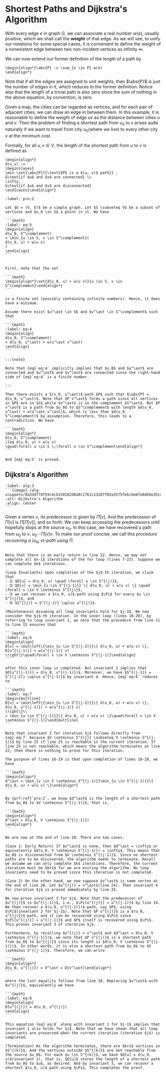 
```{index} weight of an edge
```
# Shortest Paths and Dijkstra's Algorithm

With every edge $e$ in graph $G$, we can associate a real number $w(e)$, usually positive, which we shall call the **weight** of that edge. As we will see, to unify our notations for some special cases, it is convenient to define the weight of a nonexistent edge between two non-incident vertices as infinity $\infty$.

We can now extend our former definition of the length of a path by

```{math}
\begin{align*}\abs{P} := \sum_{e \in P} w(e)
\end{align*}
```

Note that if all the edges are assigned to unit weights, then $\abs{P}$ is just the number of edges in it, which reduces to the former definition. Notice also that the length of a trivial path is also zero since the sum of nothing in the above equation, by convention, is zero.

Given a map, the cities can be regarded as vertices, and for each pair of adjacent cities, we can draw an edge in between them. In this example, it is reasonable to define the weight of edge $uv$ as the distance between cities $u$ and $v$. Then the problem of finding a shortest path from $u_0$ to $v$ arises quite naturally if we want to travel from city $u_0$(where we live) to every other city $v$ at the minimum cost.

Formally, for all $u, v \in V$, the length of the shortest path from $u$ to $v$ is defined as

```{math}
\begin{align*}
d(u,v) :=
\begin{cases}
\min \set{\abs{P}}{\text{$P$ is a $(u, v)$ path}} ,
&\text{if $u$ and $v$ are connected} \\
\infty,
&\text{if $u$ and $v$ are disconnected}
\end{cases}\end{align*}
```

````{prf:proposition}
:label: pro:2

Let $G = (V, E)$ be a simple graph. Let $S \subseteq V$ be a subset of vertices and $u_0 \in S$ a point in it. We have

```{math}
:label: eq:5
\begin{align}
d(u_0, S^\complement)
= \min_{u \in S, v \in S^\complement}(
d(u_0, u) + w(u v)
)
\end{align}
```

````

````{prf:proof}

First, note that the set

```{math}
\begin{align*}\set{d(u_0, u) + w(u v)}{u \in S, v \in S^\complement}\end{align*}
```

is a finite set (possibly containing infinite numbers). Hence, it does have a minimum.

Assume there exist $u^\ast \in S$ and $v^\ast \in S^\complement$ such that

```{math}
:label: eq:4
\begin{align}
d(u_0, S^\complement)
> d(u_0, u^\ast) + w(u^\ast v^\ast)
\end{align}
```

:::{note}

Note that {eq}`eq:4` implicitly implies that $u_0$ and $u^\ast$ are connected and $u^\ast$ and $v^\ast$ are connected since the right-hand side of {eq}`eq:4` is a finite number.

:::

Then there exists a $(u_0, u^\ast)$-path $P$ such that $\abs{P} = d(u_0, u^\ast)$. Note that $P v^\ast$ forms a path since all vertices in $P$ are in $S$ while $v^\ast$ is in the complement $S^\ast$. But $P v^\ast$ is a path from $u_0$ to $S^\complement$ with length $d(u_0, u^\ast) + w(u^\ast v^\ast)$, which is less than $d(u_0, S^\complement)$ by assumption. Therefore, this leads to a contradiction. We have

```{math}
\begin{align*}
d(u_0, S^\complement)
\leq d(u_0, u) + w(u v)
\quad\forall u \in S \;\forall v \in S^\complement\end{align*}
```

And {eq}`eq:5` is proved.

````
## Dijkstra's Algorithm

````{prf:algorithm} Dijkstra's Algorithm
:label: alg:3
```{image} /alg-snippets/8a334f74f59c4cb150182d8a0c1761c13287f02a3575febcbe6fe8db9e35cca4.png
:alt: Dijkstra's Algorithm
:align: center
```
````

Given a vertex $v$, its predecessor is given by $\Pi[v]$. And the predecessor of $\Pi[v]$ is $\Pi[ \Pi[v] ]$, and so forth. We can keep accessing the predecessors until hopefully stops at the source $u_0$. In this case, we have recovered a path from $u_0$ to $v$, $u_0 \cdots \Pi[v] v$. To make our proof concise, we call this procedure *recovering a $(u_0, v)$-path using $\Pi$*.


````{prf:proof}

Note that there is an early return in line 22. Hence, we may not complete all $n-1$ iterations of the for loop (lines 7-23). Suppose we can complete $k$ iterations.

(Loop Invariants) Upon completion of the $j$-th iteration, we claim that
- ➀ $D[u] = d(u_0, u) \quad \forall u \in S^{(j)}$,
- ➁ $D[v] = \min_{u \in S^{(j-1)}} \{ d(u_0, u) + w(u v) \} \quad \forall v \in V \setminus S^{(j)}$,
- ➂ we can recover a $(u_0, u)$-path using $\Pi$ for every $u \in S^{(j)}$, and
- ➃ $S^{(j)} = S^{(j-1)} \uplus u^{(j)}$.

(Maintenance) Assuming all loop invariants hold for $j-1$. We now consider the $j$-th iteration. In the inner loop (lines 10-20), by referring to loop invariant 2, we note that the procedure from line 11 to line 15 ensures that

```{math}
:label: eq:6
\begin{align}
D[v] = \min\left\{\min_{u \in S^{(j-2)}}\{ d(u_0, u) + w(u v) \},
D[u^{(j-1)}] + w(u^{(j-1)} v)
\right\}\quad\forall v \in V \setminus S^{(j-1)}\end{align}
```

after this inner loop is completed. But invariant 1 implies that $D[u^{(j-1)}] = d(u_0, u^{(j-1)})$. Moreover, we have $S^{(j-1)} = S^{(j-2)} \uplus u^{(j-1)}$ by invariant 4. Hence, {eq}`eq:6` reduces to

```{math}
:label: eq:7
\begin{multline}
D[v] = \min\left\{\min_{u \in S^{(j-2)}}\{ d(u_0, u) + w(u v) \},
d(u_0, u^{(j-1)}) + w(u^{(j-1)} v)
\right\}\\
= \min_{u \in S^{(j-1)}}\{ d(u_0, u) + w(u v) \}\quad\forall v \in V \setminus S^{(j-1)}\end{multline}
```

Note that invariant 2 for iteration $j$ follows directly from {eq}`eq:7` because $V \setminus S^{(j)} \subseteq V \setminus S^{(j-1)}$ by line 25 if line 25 is reachable in the current iteration. If line 25 is not reachable, which means the algorithm terminates at line 22, then there is nothing to prove for this iteration.

The purpose of lines 16-19 is that upon completion of lines 10-20, we have

```{math}
\begin{align*}
d^\ast = \min_{v \in V \setminus S^{(j-1)}}\min_{u \in S^{(j-1)}}\{ d(u_0, u) + w(u v) \}\end{align*}
```

By {prf:ref}`pro:2`, we know $d^\ast$ is the length of a shortest path from $u_0$ to $V \setminus S^{(j-1)}$, that is,

```{math}
\begin{align*}
d^\ast = d(u_0, V \setminus S^{(j-1)})
\end{align*}
```

We are now at the end of line 20. There are two cases.

(Case 1: Early Return) If $v^\ast$ is none, then $d^\ast = \infty$ or equivalently $d(u_0, V \setminus S^{(j-1)}) = \infty$. This means that $u_0$ is disconnected from $V \setminus S^{(j-1)}$. Since no shortest paths are to be discovered, the algorithm needs to terminate. Recall we assume we can only complete $k$ iterations. Therefore, the current iteration must be $k+1$ for we are exiting the algorithm. No loop invariants need to be proved since this iteration is not completed.

(Case 2) On the other hand, we now suppose $v^\ast$ is some vertex at the end of line 20. Let $u^{(j)} = v^\ast$(line 24). Then invariant 4 for iteration $j$ is proved immediately by line 25.

We now prove invariant 3 for $j$. Note that the predecessor of $u^{(j)}$ is $u^{(j-1)}$, i.e., $\Pi[u^{(j)}] = u^{(j-1)}$ by line 14. We then recover a $(u_0, u^{(j-1)})$-path, say $P$, using $\Pi$(invariant 3 for $j-1$). Note that $P u^{(j)}$ is a $(u_0, u^{(j)})$-path, and it can be recovered using $\Pi$ since $\Pi[u^{(j)}] = u^{(j-1)}$ and $P$ itself is recovered using $\Pi$. This proves invariant 3 of iteration $j$.

Furthermore, by recalling $u^{(j)} = v^\ast$ and $d^\ast = d(u_0, V \setminus S^{(j-1)})$, we note that $P u^{(j)}$ is a shortest path from $u_0$ to $u^{(j)}$ since its length is $d(u_0, V \setminus S^{(j-1)})$. In other words, it is also a shortest path from $u_0$ to $V \setminus S^{(j-1)}$. Therefore, we can write

```{math}
\begin{align*}
d(u_0, u^{(j)}) = d^\ast = D[v^\ast]\end{align*}
```

where the last equality follows from line 18. Replacing $v^\ast$ with $u^{(j)}$, equivalently we have

```{math}
:label: eq:8
\begin{align}
D[u^{(j)}] = d(u_0, u^{(j)})
\end{align}
```

This equation {eq}`eq:8` along with invariant 1 for $j-1$ implies that invariant 1 also holds for $j$. Note that we have shown that all loop invariants are preserved when the current iteration (iteration $j$) is completed.

(Termination) As the algorithm terminates, there are $k+1$ vertices in $S^{(k)}$. And the vertices outside $S^{(k)}$ are not reachable from the source $u_0$. For each $u \in S^{(k)}$, we have $D[u] = d(u_0, u)$(invariant 1), that is, $D[u]$ stores the length of a shortest path from $u_0$ to $u$, as desired. And by invariant 3, we can recover a shortest $(u_0, u)$-path using $\Pi$. This completes the proof.

````
